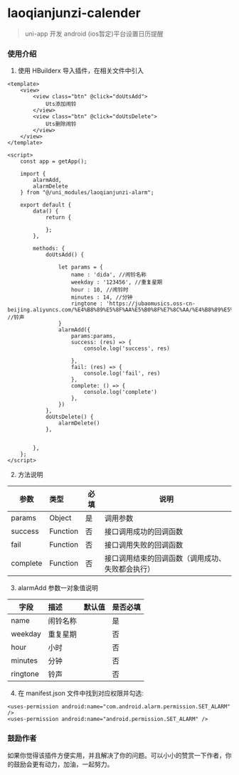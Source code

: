 # laoqianjunzi-calender

> uni-app 开发 android (ios暂定)平台设置日历提醒  


### 使用介绍

1. 使用 HBuilderx 导入插件，在相关文件中引入

```
<template>
	<view>
		<view class="btn" @click="doUtsAdd">
			Uts添加闹铃
		</view>
		<view class="btn" @click="doUtsDelete">
			Uts删除闹铃
		</view>
	</view>
</template>

<script>
	const app = getApp();

	import {
		alarmAdd,
		alarmDelete
	} from "@/uni_modules/laoqianjunzi-alarm"; 

	export default {
		data() {
			return {

			};
		},

		methods: {
			doUtsAdd() {
			
				let params = {
					name : 'dida', //闹铃名称
					weekday : '123456', //重复星期
					hour : 10, //闹铃时
					minutes : 14, //分钟
					ringtone : 'https://jubaomusics.oss-cn-beijing.aliyuncs.com/%E4%B8%89%E5%8F%AA%E5%B0%8F%E7%8C%AA/%E4%B8%89%E5%8F%AA%E5%B0%8F%E7%8C%AA.mp3', //铃声
				}
				alarmAdd({
					params:params,
					success: (res) => {
						console.log('success', res)
				
					},
					fail: (res) => {
						console.log('fail', res)
					},
					complete: () => {
						console.log('complete')
					},
				})
			},
			doUtsDelete() {
				alarmDelete()
			},


		},
	};
</script>
```

2. 方法说明

|参数|类型|必填|说明|
|--|:--|--|--|
|params|Object|是|调用参数|
|success|Function|否|接口调用成功的回调函数	|
|fail|Function|否|接口调用失败的回调函数	|
|complete|Function|否|接口调用结束的回调函数（调用成功、失败都会执行）|



3. alarmAdd 参数一对象值说明

|字段|描述|默认值|是否必填|
|--|:--|--|--|
|name|闹铃名称| |是|
|weekday|重复星期| |否|
|hour|小时| |否|
|minutes|分钟| |否|
|ringtone|铃声| |否|



4. 在 manifest.json 文件中找到对应权限并勾选:

```
<uses-permission android:name="com.android.alarm.permission.SET_ALARM" />
<uses-permission android:name="android.permission.SET_ALARM" />
```

### 鼓励作者
如果你觉得该插件方便实用，并且解决了你的问题。可以小小的赞赏一下作者，你的鼓励会更有动力，加油，一起努力。
